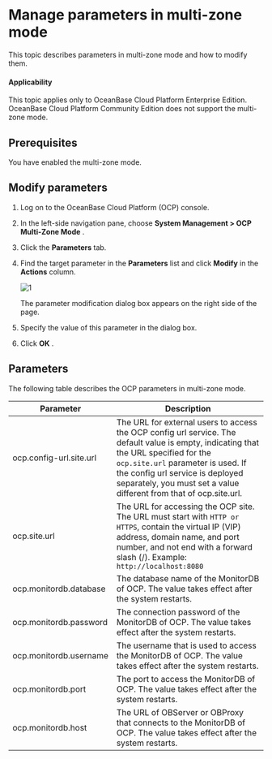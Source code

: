 Manage parameters in multi-zone mode
=========================================================

This topic describes parameters in multi-zone mode and how to modify them.

<main id="notice" type='notice'>
<h4>Applicability</h4>
<p>This topic applies only to OceanBase Cloud Platform Enterprise Edition. OceanBase Cloud Platform Community Edition does not support the multi-zone mode. </p>
</main>

Prerequisites
----------------------------------

You have enabled the multi-zone mode.

Modify parameters
--------------------------------------

1. Log on to the OceanBase Cloud Platform (OCP) console.

2. In the left-side navigation pane, choose **System Management \> OCP Multi-Zone Mode** .

3. Click the **Parameters** tab.

4. Find the target parameter in the **Parameters** list and click **Modify** in the **Actions** column.

   ![1](https://help-static-aliyun-doc.aliyuncs.com/assets/img/en-US/6445306461/p401741.png)

   The parameter modification dialog box appears on the right side of the page.

5. Specify the value of this parameter in the dialog box.

6. Click **OK** .

Parameters
-------------------------------

The following table describes the OCP parameters in multi-zone mode.

|        Parameter        |                                                                                                                                              Description                                                                                                                                              |
|-------------------------|-------------------------------------------------------------------------------------------------------------------------------------------------------------------------------------------------------------------------------------------------------------------------------------------------------|
| ocp.config-url.site.url | The URL for external users to access the OCP config url service.  The default value is empty, indicating that the URL specified for the `ocp.site.url` parameter is used. If the config url service is deployed separately, you must set a value different from that of ocp.site.url. |
| ocp.site.url            | The URL for accessing the OCP site. The URL must start with `HTTP or HTTPS`, contain the virtual IP (VIP) address, domain name, and port number, and not end with a forward slash (/). Example: `http://localhost:8080`                                                                                 |
| ocp.monitordb.database  | The database name of the MonitorDB of OCP. The value takes effect after the system restarts.                                                                                                                                                                                                          |
| ocp.monitordb.password  | The connection password of the MonitorDB of OCP. The value takes effect after the system restarts.                                                                                                                                                                                                    |
| ocp.monitordb.username  | The username that is used to access the MonitorDB of OCP. The value takes effect after the system restarts.                                                                                                                                                                                           |
| ocp.monitordb.port      | The port to access the MonitorDB of OCP. The value takes effect after the system restarts.                                                                                                                                                                                                            |
| ocp.monitordb.host      | The URL of OBServer or OBProxy that connects to the MonitorDB of OCP. The value takes effect after the system restarts.                                                                                                                                                                               |
